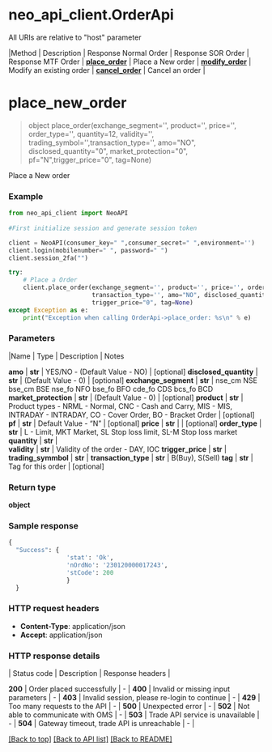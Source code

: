 # neo_api_client.OrderApi

All URIs are relative to "host" parameter

|Method | Description | Response Normal Order | Response SOR Order | Response MTF Order |
[**place_order**](docs/Place_Order.md#place_order) | Place a New order | 
[**modify_order**](docs/Modify_Order.md#modify_order) | Modify an existing order |
[**cancel_order**](docs/cancel_Order.md#cancel_order) | Cancel an order |

# **place_new_order**
> object place_order(exchange_segment='', product='', price='', order_type='', quantity=12, validity='', trading_symbol='',transaction_type='', amo="NO", disclosed_quantity="0", market_protection="0", pf="N",trigger_price="0", tag=None)

Place a New order

### Example


```python
from neo_api_client import NeoAPI
        
#First initialize session and generate session token

client = NeoAPI(consumer_key=" ",consumer_secret=" ",environment='')
client.login(mobilenumber=" ", password=" ")
client.session_2fa("")

try:
    # Place a Order
    client.place_order(exchange_segment='', product='', price='', order_type='', quantity=12, validity='', trading_symbol='',
                       transaction_type='', amo="NO", disclosed_quantity="0", market_protection="0", pf="N",
                       trigger_price="0", tag=None)
except Exception as e:
    print("Exception when calling OrderApi->place_order: %s\n" % e)
``` 

### Parameters

|Name                   | Type    | Description                                                                                                              | Notes      

 **amo**               | **str** | YES/NO - (Default Value - NO)              | [optional] 
 **disclosed_quantity** | **str** | (Default Value - 0)                  | [optional] 
 **exchange_segment**  | **str** | nse_cm NSE bse_cm BSE nse_fo NFO bse_fo BFO cde_fo CDS bcs_fo BCD
 **market_protection** | **str** | (Default Value - 0)           | [optional] 
 **product**           | **str** | Product types - NRML - Normal, CNC - Cash and Carry, MIS - MIS, INTRADAY - INTRADAY, CO - Cover Order, BO - Bracket Order | [optional] 
 **pf**                | **str** | Default Value - “N”                 | [optional]
 **price**             | **str** |                            | [optional] 
 **order_type**        | **str** | L - Limit, MKT Market, SL Stop loss limit, SL-M Stop loss market
 **quantity**          | **str** |  
 **validity**          | **str** | Validity of the order - DAY, IOC 
 **trigger_price**     | **str** | 
 **trading_symmbol**   | **str** |
 **transaction_type**  | **str** |  B(Buy), S(Sell)
 **tag**               | **str**   | Tag for this order | [optional]

### Return type

**object**

### Sample response

```python
{
  "Success": {
                'stat': 'Ok',
                'nOrdNo': '230120000017243',
                'stCode': 200
                }
  }
```
### HTTP request headers

 - **Content-Type**: application/json
 - **Accept**: application/json

### HTTP response details
| Status code | Description | Response headers |

**200** | Order placed successfully |  -  |
**400** | Invalid or missing input parameters |  -  |
**403** | Invalid session, please re-login to continue |  -  |
**429** | Too many requests to the API |  -  |
**500** | Unexpected error |  -  |
**502** | Not able to communicate with OMS |  -  |
**503** | Trade API service is unavailable |  -  |
**504** | Gateway timeout, trade API is unreachable |  -  |

[[Back to top]](#) [[Back to API list]](../README.md#documentation-for-api-endpoints)  [[Back to README]](../README.md)




